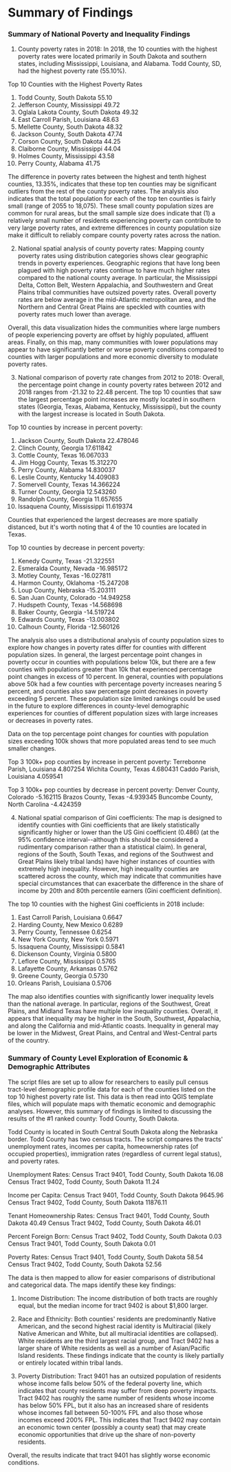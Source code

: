 # Summary of Findings

### Summary of National Poverty and Inequality Findings

1.	County poverty rates in 2018: In 2018, the 10 counties with the highest poverty rates were located primarily in South Dakota and southern states, including Mississippi, Louisiana, and Alabama. Todd County, SD, had the highest poverty rate (55.10%).

Top 10 Counties with the Highest Poverty Rates
  1.	Todd County, South Dakota             	55.10
  2.	Jefferson County, Mississippi         	49.72
  3.	Oglala Lakota County, South Dakota    	49.32
  4.	East Carroll Parish, Louisiana        	48.63
  5.	Mellette County, South Dakota         	48.32
  6.	Jackson County, South Dakota          	47.74
  7.	Corson County, South Dakota           	44.25
  8.	Claiborne County, Mississippi         	44.04
  9.	Holmes County, Mississippi            	43.58
  10.	Perry County, Alabama                 	41.75

The difference in poverty rates between the highest and tenth highest counties, 13.35%, indicates that these top ten counties may be significant outliers from the rest of the county poverty rates. The analysis also indicates that the total population for each of the top ten counties is fairly small (range of 2055 to 18,075). These small county population sizes are common for rural areas, but the small sample size does indicate that (1) a relatively small number of residents experiencing poverty can contribute to very large poverty rates, and extreme differences in county population size make it difficult to reliably compare county poverty rates across the nation.


2.	National spatial analysis of county poverty rates: Mapping county poverty rates using distribution categories shows clear geographic trends in poverty experiences. Geographic regions that have long been plagued with high poverty rates continue to have much higher rates compared to the national county average. In particular, the Mississippi Delta, Cotton Belt, Western Appalachia, and Southwestern and Great Plains tribal communities have outsized poverty rates. Overall poverty rates are below average in the mid-Atlantic metropolitan area, and the Northern and Central Great Plains are speckled with counties with poverty rates much lower than average.

Overall, this data visualization hides the communities where large numbers of people experiencing poverty are offset by highly populated, affluent areas. Finally, on this map, many communities with lower populations may appear to have significantly better or worse poverty conditions compared to counties with larger populations and more economic diversity to modulate poverty rates.


3.	National comparison of poverty rate changes from 2012 to 2018: Overall, the percentage point change in county poverty rates between 2012 and 2018 ranges from -21.32 to 22.48 percent. The top 10 counties that saw the largest percentage point increases are mostly located in southern states (Georgia, Texas, Alabama, Kentucky, Mississippi), but the county with the largest increase is located in South Dakota.

Top 10 counties by increase in percent poverty:
  1. Jackson County, South Dakota     22.478046
  2. Clinch County, Georgia           17.611842
  3. Cottle County, Texas             16.067033
  4. Jim Hogg County, Texas           15.312270
  5. Perry County, Alabama            14.830037
  6. Leslie County, Kentucky          14.409083
  7. Somervell County, Texas          14.366224
  8. Turner County, Georgia           12.543260
  9. Randolph County, Georgia         11.657655
  10. Issaquena County, Mississippi   11.619374

Counties that experienced the largest decreases are more spatially distanced, but it's worth noting that 4 of the 10 counties are located in Texas.

Top 10 counties by decrease in percent poverty:
  1. Kenedy County, Texas        -21.322551
  2. Esmeralda County, Nevada    -16.985172
  3. Motley County, Texas        -16.027811
  4. Harmon County, Oklahoma     -15.247208
  5. Loup County, Nebraska       -15.203111
  6. San Juan County, Colorado   -14.949258
  7. Hudspeth County, Texas      -14.568698
  8. Baker County, Georgia       -14.519724
  9. Edwards County, Texas       -13.003802
  10. Calhoun County, Florida    -12.560126

The analysis also uses a distributional analysis of county population sizes to explore how changes in poverty rates differ for counties with different population sizes. In general, the largest percentage point changes in poverty occur in counties with populations below 10k, but there are a few counties with populations greater than 10k that experienced percentage point changes in excess of 10 percent. In general, counties with populations above 50k had a few counties with percentage poverty increases nearing 5 percent, and counties also saw percentage point decreases in poverty exceeding 5 percent. These population size limited rankings could be used in the future to explore differences in county-level demographic experiences for counties of different population sizes with large increases or decreases in poverty rates.

Data on the top percentage point changes for counties with population sizes exceeding 100k shows that more populated areas tend to see much smaller changes.

Top 3 100k+ pop counties by increase in percent poverty:
Terrebonne Parish, Louisiana    4.807254
Wichita County, Texas           4.680431
Caddo Parish, Louisiana         4.059541

Top 3 100k+ pop counties by decrease in percent poverty:
Denver County, Colorado           -5.162115
Brazos County, Texas              -4.939345
Buncombe County, North Carolina   -4.424359


4. National spatial comparison of Gini coefficients: The map is designed to identify counties with Gini coefficients that are likely statistically significantly higher or lower than the US Gini coefficient (0.486) (at the 95% confidence interval--although this should be considered a rudimentary comparison rather than a statistical claim). In general, regions of the South, South Texas, and regions of the Southwest and Great Plains likely tribal lands) have higher instances of counties with extremely high inequality. However, high inequality counties are scattered across the county, which may indicate that communities have special circumstances that can exacerbate the difference in the share of income by 20th and 80th percentile earners (Gini coefficient definition).

The top 10 counties with the highest Gini coefficients in 2018 include:
  1.  East Carroll Parish, Louisiana    0.6647
  2.  Harding County, New Mexico        0.6289
  3.  Perry County, Tennessee           0.6254
  4.  New York County, New York         0.5971
  5.  Issaquena County, Mississippi     0.5841
  6.  Dickenson County, Virginia        0.5800
  7.  Leflore County, Mississippi       0.5765
  8.  Lafayette County, Arkansas        0.5762
  9.  Greene County, Georgia            0.5730
  10. Orleans Parish, Louisiana         0.5706

The map also identifies counties with significantly lower inequality levels than the national average. In particular, regions of the Southwest, Great Plains, and Midland Texas have multiple low inequality counties. Overall, it appears that inequality may be higher in the South, Southwest, Appalachia, and along the California and mid-Atlantic coasts. Inequality in general may be lower in the Midwest, Great Plains, and Central and West-Central parts of the country.

### Summary of County Level Exploration of Economic & Demographic Attributes

The script files are set up to allow for researchers to easily pull census tract-level demographic profile data for each of the counties listed on the top 10 highest poverty rate list. This data is then read into QGIS template files, which will populate maps with thematic economic and demographic analyses. However, this summary of findings is limited to discussing the results of the #1 ranked county: Todd County, South Dakota.

Todd County is located in South Central South Dakota along the Nebraska border. Todd County has two census tracts. The script compares the tracts' unemployment rates, incomes per capita, homeownership rates (of occupied properties), immigration rates (regardless of current legal status), and poverty rates.

  Unemployment Rates:
  Census Tract 9401, Todd County, South Dakota    16.08
  Census Tract 9402, Todd County, South Dakota    11.24

  Income per Capita:
  Census Tract 9401, Todd County, South Dakota     9645.96
  Census Tract 9402, Todd County, South Dakota    11876.11

  Tenant Homeownership Rates:
  Census Tract 9401, Todd County, South Dakota    40.49
  Census Tract 9402, Todd County, South Dakota    46.01

  Percent Foreign Born:
  Census Tract 9402, Todd County, South Dakota    0.03
  Census Tract 9401, Todd County, South Dakota    0.01

  Poverty Rates:
  Census Tract 9401, Todd County, South Dakota    58.54
  Census Tract 9402, Todd County, South Dakota    52.56

The data is then mapped to allow for easier comparisons of distributional and categorical data. The maps identify these key findings:
  1. Income Distribution: The income distribution of both tracts are roughly equal, but the median income for tract 9402 is about $1,800 larger.

  2. Race and Ethnicity: Both counties' residents are predominantly Native American, and the second highest racial identity is Multiracial (likely Native American and White, but all multiracial identities are collapsed). White residents are the third largest racial group, and Tract 9402 has a larger share of White residents as well as a number of Asian/Pacific Island residents. These findings indicate that the county is likely partially or entirely located within tribal lands.

  3. Poverty Distribution: Tract 9401 has an outsized population of residents whose income falls below 50% of the federal poverty line, which indicates that county residents may suffer from deep poverty impacts. Tract 9402 has roughly the same number of residents whose income has below 50% FPL, but it also has an increased share of residents whose incomes fall between 50-100% FPL and also those whose incomes exceed 200% FPL. This indicates that Tract 9402 may contain an economic town center (possibly a county seat) that may create economic opportunities that drive up the share of non-poverty residents.

Overall, the results indicate that tract 9401 has slightly worse economic conditions.
